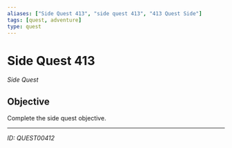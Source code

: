 ```yaml
---
aliases: ["Side Quest 413", "side quest 413", "413 Quest Side"]
tags: [quest, adventure]
type: quest
---
```


# Side Quest 413

*Side Quest*

## Objective
Complete the side quest objective.

---
*ID: QUEST00412*